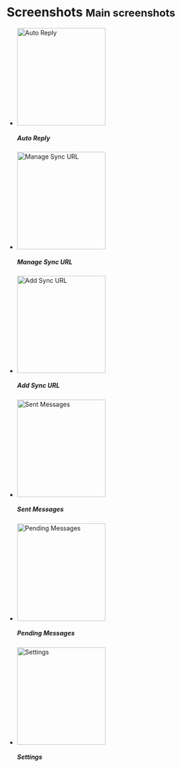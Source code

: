 <div class="page-header">
	<h1>Screenshots <small> Main screenshots</small></h1>
</div>
<div class="thumb-fluid">
<ul class="thumbnails">
	<li class="span2">
		<div class="thumb">
			<a class="thumbnail" rel="screenshots_group" href="images/screenshots/auto_reply.png" title="Auto Reply"><img alt="Auto Reply" src="images/screenshots/auto_reply.png" width="200" height="221" /></a>
		</div>
		<div class="caption">
			<h5>Auto Reply</h5>
		</div>
	</li>
	<li class="span2">
		<div class="thumb">
			<a class="thumbnail" rel="screenshots_group" href="images/screenshots/sync_url.png" title="Manage Sync URL"><img alt="Manage Sync URL" src="images/screenshots/sync_url.png" width="200" height="221" /></a>
		</div>
		<div class="caption">
			<h5>Manage Sync URL</h5>
		</div>
	</li>
	<li class="span2">
		<div class="thumb">
			<a  class="thumbnail" rel="screenshots_group" href="images/screenshots/add_sync_url.png" title="Add Sync URL"><img alt="Add Sync URL" src="images/screenshots/add_sync_url.png" width="200" height="221" /></a>
		</div>
		<div class="caption">
			<h5>Add Sync URL</h5>
		</div>
	</li>
	<li class="span2">
		<div class="thumb">
			<a class="thumbnail" rel="screenshots_group" href="images/screenshots/sent_messages.png" title="Sent Messages"><img alt="Sent Messages" src="images/screenshots/sent_messages.png" width="200" height="221" /></a>
		</div>
		<div class="caption">
			<h5>Sent Messages</h5>
		</div>
	</li>
	<li class="span2">
		<div class="thumb">
			<a class="thumbnail" rel="screenshots_group" href="images/screenshots/pending_messages.png" title="Pending Messages"><img alt="Pending Messages" src="images/screenshots/pending_messages.png" width="200" height="221" /></a>
		</div>
		<div class="caption">
			<h5>Pending Messages</h5>
		</div>
	</li>
	<li class="span2">
		<div class="thumb">
			<a class="thumbnail" rel="screenshots_group" href="images/screenshots/settings.png" title="Settings"><img alt="Settings" src="images/screenshots/settings.png" width="200" height="221" /></a>
		</div>
		<div class="caption">
			<h5>Settings</h5>
		</div>
	</li>
</ul>
</div>